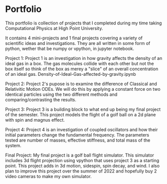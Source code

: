 # Portfolio
This portfolio is collection of projects that I completed during my time taking Computational Physics at High Point University.

It contains 4 mini-projects and 1 final projects covering a variety of scientific ideas and investigations. They are all written in some form of python, wether that be numpy or vpython, in jupyter notebook.

Project 1:
Project 1 is an investigation in how gravity affects the density of an ideal gas in a box. The gas molecules collide with each other but not the box itself so think of the box as merey a "slice" of an overall concentration of an ideal gas. 
Density-of-Ideal-Gas-affected-by-gravity.ipynb

Project 2:
Project 2's pupose is to examine the difference of Classical and Relativitic Motion ODEs. We will do this by applying a constant force on two identical particles using the two different methods and comparing/contrasting the results.


Project 3:
Project 3 is a building block to what end up being my final project of the semester. This project models the flight of a golf ball on a 2d plane with spin and magnus effect.


Project 4:
Project 4 is an investigation of coupled oscillators and how their initial parameters change the fundamental frequency. The parameters tested are number of masses, effective stiffness, and total mass of the system.

Final Project:
My final project is a golf ball flight simulator. This simulator includes 3d flight projection using vpython that uses project 3 as a starting point. This project adds in 3d motion, sidespin, spin decay, and wind. I also plan to improve this project over the summer of 2022 and hopefully buy 2 video cameras to make my own simulator. 
